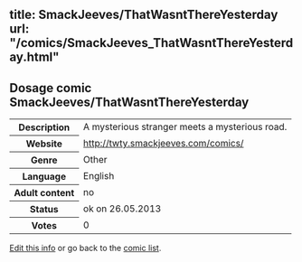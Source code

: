 title: SmackJeeves/ThatWasntThereYesterday
url: "/comics/SmackJeeves_ThatWasntThereYesterday.html"
---
Dosage comic SmackJeeves/ThatWasntThereYesterday
-----------------------------------------

<p id="msg"></p>
<script type="text/javascript">
if (window.location.search === '?edit_info_mail=sent_ok') {
  var elem = document.getElementById("msg");
  elem.innerHTML = 'Edited information sucessfully sent for review, which is usually done daily. Thanks!';
  elem.className = 'ok';
}
</script>
<table class="comicinfo">
<tr>
<th>Description</th><td>A mysterious stranger meets a mysterious road.</td>
</tr>
<tr>
<th>Website</th><td><a href="http://twty.smackjeeves.com/comics/">http://twty.smackjeeves.com/comics/</a></td>
</tr>
<tr>
<th>Genre</th><td>Other</td>
</tr>
<tr>
<th>Language</th><td>English</td>
</tr>
<tr>
<th>Adult content</th><td>no</td>
</tr>
<tr>
<th>Status</th><td>ok on 26.05.2013</td>
</tr>
<tr>
<th>Votes</th><td>0</td>
</tr>
</table>

[Edit this info](SmackJeeves_ThatWasntThereYesterday_edit.html) or go back to the [comic list](../comic-index.html).
